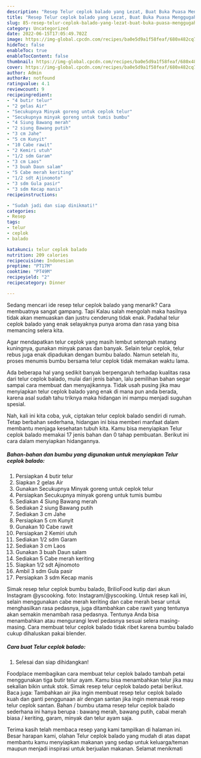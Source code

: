 ```yaml
---
description: "Resep Telur ceplok balado yang Lezat, Buat Buka Puasa Menggugah Selera"
title: "Resep Telur ceplok balado yang Lezat, Buat Buka Puasa Menggugah Selera"
slug: 85-resep-telur-ceplok-balado-yang-lezat-buat-buka-puasa-menggugah-selera
category: Uncategorized
date: 2022-06-15T17:05:49.702Z
image: https://img-global.cpcdn.com/recipes/ba0e5d9a1f58feaf/680x482cq70/telur-ceplok-balado-foto-resep-utama.jpg
hideToc: false
enableToc: true
enableTocContent: false
thumbnail: https://img-global.cpcdn.com/recipes/ba0e5d9a1f58feaf/680x482cq70/telur-ceplok-balado-foto-resep-utama.jpg
cover: https://img-global.cpcdn.com/recipes/ba0e5d9a1f58feaf/680x482cq70/telur-ceplok-balado-foto-resep-utama.jpg
author: Admin
authorAv: notfound
ratingvalue: 4.1
reviewcount: 9
recipeingredient:
- "4 butir telur"
- "2 gelas Air"
- "Secukupnya Minyak goreng untuk ceplok telur"
- "Secukupnya minyak goreng untuk tumis bumbu"
- "4 Siung Bawang merah"
- "2 siung Bawang putih"
- "3 cm Jahe"
- "5 cm Kunyit"
- "10 Cabe rawit"
- "2 Kemiri utuh"
- "1/2 sdm Garam"
- "3 cm Laos"
- "3 buah Daun salam"
- "5 Cabe merah keriting"
- "1/2 sdt Ajinomoto"
- "3 sdm Gula pasir"
- "3 sdm Kecap manis"
recipeinstructions:

- "Sudah jadi dan siap dinikmati!"
categories:
- Resep
tags:
- telur
- ceplok
- balado

katakunci: telur ceplok balado 
nutrition: 209 calories
recipecuisine: Indonesian
preptime: "PT17M"
cooktime: "PT49M"
recipeyield: "2"
recipecategory: Dinner

---
```



Sedang mencari ide resep telur ceplok balado yang menarik? Cara membuatnya sangat gampang. Tapi Kalau salah mengolah maka hasilnya tidak akan memuaskan dan justru cenderung tidak enak. Padahal telur ceplok balado yang enak selayaknya punya aroma dan rasa yang bisa memancing selera kita.


Agar mendapatkan telur ceplok yang masih lembut setengah matang kuningnya, gunakan minyak panas dan banyak. Selain telur ceplok, telur rebus juga enak dipadukan dengan bumbu balado. Namun setelah itu, proses menumis bumbu bersama telur ceplok tidak memakan waktu lama.

Ada beberapa hal yang sedikit banyak berpengaruh terhadap kualitas rasa dari telur ceplok balado, mulai dari jenis bahan, lalu pemilihan bahan segar sampai cara membuat dan menyajikannya. Tidak usah pusing jika mau menyiapkan telur ceplok balado yang enak di mana pun anda berada, karena asal sudah tahu triknya maka hidangan ini mampu menjadi suguhan spesial.


Nah, kali ini kita coba, yuk, ciptakan telur ceplok balado sendiri di rumah. Tetap berbahan sederhana, hidangan ini bisa memberi manfaat dalam membantu menjaga kesehatan tubuh kita. Kamu bisa menyiapkan Telur ceplok balado memakai 17 jenis bahan dan 0 tahap pembuatan. Berikut ini cara dalam menyiapkan hidangannya.

<!--inarticleads1-->

##### Bahan-bahan dan bumbu yang digunakan untuk menyiapkan Telur ceplok balado:

1. Persiapkan 4 butir telur
1. Siapkan 2 gelas Air
1. Gunakan Secukupnya Minyak goreng untuk ceplok telur
1. Persiapkan Secukupnya minyak goreng untuk tumis bumbu
1. Sediakan 4 Siung Bawang merah
1. Sediakan 2 siung Bawang putih
1. Sediakan 3 cm Jahe
1. Persiapkan 5 cm Kunyit
1. Gunakan 10 Cabe rawit
1. Persiapkan 2 Kemiri utuh
1. Sediakan 1/2 sdm Garam
1. Sediakan 3 cm Laos
1. Gunakan 3 buah Daun salam
1. Sediakan 5 Cabe merah keriting
1. Siapkan 1/2 sdt Ajinomoto
1. Ambil 3 sdm Gula pasir
1. Persiapkan 3 sdm Kecap manis


Simak resep telur ceplok bumbu balado, BrilioFood kutip dari akun Instagram @yscooking. foto: Instagram/@yscooking. Untuk resep kali ini, selain menggunakan cabe merah keriting dan cabe merah besar untuk menghasilkan rasa pedasnya, juga ditambahkan cabe rawit yang tentunya akan semakin menambah rasa pedasnya. Tentunya Anda bisa menambahkan atau mengurangi level pedasnya sesuai selera masing-masing. Cara membuat telur ceplok balado tidak ribet karena bumbu balado cukup dihaluskan pakai blender. 

<!--inarticleads2-->

##### Cara buat Telur ceplok balado:


1. Selesai dan siap dihidangkan!

Foodplace membagikan cara membuat telur ceplok balado tambah petai menggunakan tiga butir telur ayam. Kamu bisa menambahkan telur jika mau sekalian bikin untuk stok. Simak resep telur ceplok balado petai berikut. Baca juga: Tambahkan air jika ingin membuat resep telur ceplok balado kuah dan ganti penggunaan air dengan santan jika ingin memasak resep telur ceplok santan. Bahan / bumbu utama resep telur ceplok balado sederhana ini hanya berupa : bawang merah, bawang putih, cabai merah biasa / keriting, garam, minyak dan telur ayam saja. 

Terima kasih telah membaca resep yang kami tampilkan di halaman ini. Besar harapan kami, olahan Telur ceplok balado yang mudah di atas dapat membantu kamu menyiapkan makanan yang sedap untuk keluarga/teman maupun menjadi inspirasi untuk berjualan makanan. Selamat menikmati
